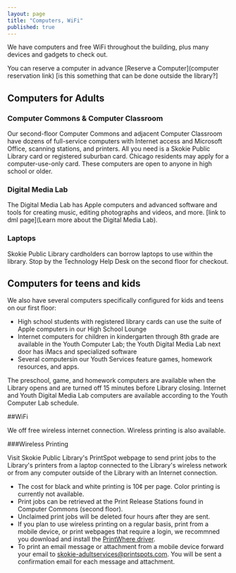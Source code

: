 ```yaml
---
layout: page
title: "Computers, WiFi"
published: true
---
```


We have computers and free WiFi throughout the building, plus many devices and gadgets to check out. 

You can reserve a computer in advance [Reserve a Computer](computer reservation link)
[is this something that can be done outside the library?]

## Computers for Adults

### Computer Commons & Computer Classroom

Our second-floor Computer Commons and adjacent Computer Classroom have dozens of full-service computers with Internet access and Microsoft Office, scanning stations, and printers. All you need is a Skokie Public Library card or registered suburban card. Chicago residents may apply for a computer-use-only card. These computers are open to anyone in high school or older.

### Digital Media Lab

The Digital Media Lab has Apple computers and advanced software and tools for creating music, editing photographs and videos, and more. [link to dml page](Learn more about the Digital Media Lab).

### Laptops

Skokie Public Library cardholders can borrow laptops to use within the library. Stop by the Technology Help Desk on the second floor for checkout.

## Computers for teens and kids

We also have several computers specifically configured for kids and teens on our first floor:

- High school students with registered library cards can use the suite of Apple computers in our High School Lounge
- Internet computers for children in kindergarten through 8th grade are available in the Youth Computer Lab; the Youth Digital Media Lab next door has iMacs and specialized software
- Several computersin our Youth Services  feature games, homework resources, and apps.


The preschool, game, and homework computers are available when the Library opens and are turned off 15 minutes before Library closing. Internet and Youth Digital Media Lab computers are available according to the Youth Computer Lab schedule.

##WiFi

We off free wireless internet connection.  Wireless printing is also available.

###Wireless Printing

Visit Skokie Public Library's PrintSpot webpage to send print jobs to the Library's printers from a laptop connected to the Library's wireless network or from any computer outside of the Library with an Internet connection.

- The cost for black and white printing is 10¢ per page. Color printing is currently not available.
- Print jobs can be retrieved at the Print Release Stations found in Computer Commons (second floor).
- Unclaimed print jobs will be deleted four hours after they are sent.
- If you plan to use wireless printing on a regular basis, print from a mobile device, or print webpages that require a login, we recommned you download and install the [PrintWhere driver](http://www.printeron.com/services-support/downloads.html).
- To print an email message or attachment from a mobile device forward your email to [skokie-adultservices@printspots.com](skokie-adultservices@printspots.com). You will be sent a confirmation email for each message and attachment.